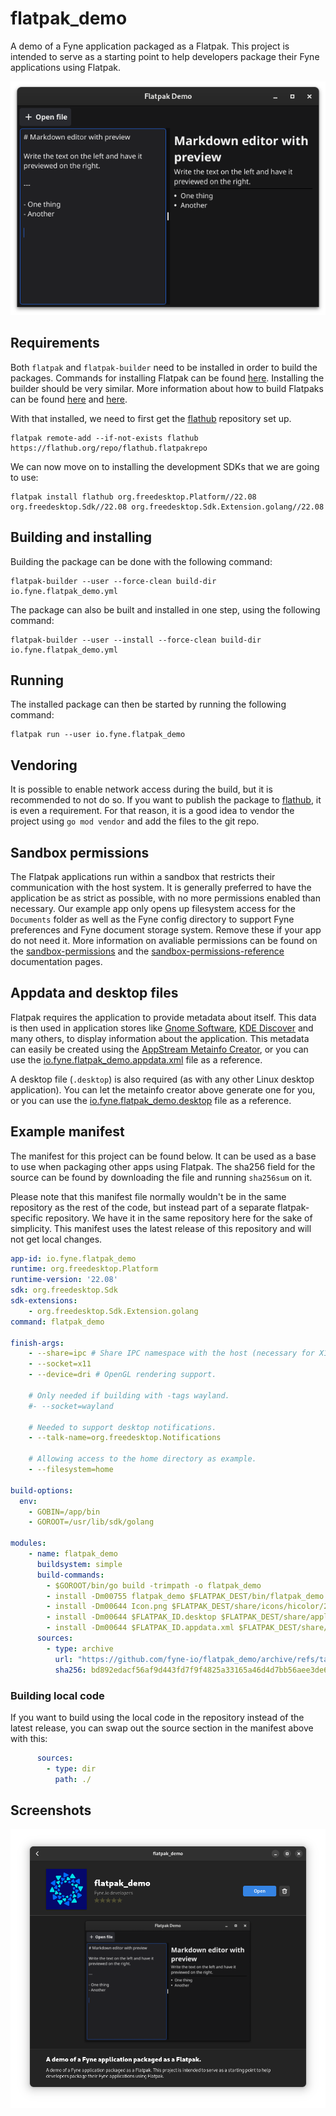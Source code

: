 # flatpak_demo
A demo of a Fyne application packaged as a Flatpak. This project is intended to serve as a starting point to help developers package their Fyne applications using Flatpak.

![screenshot](img/screenshot1.png)

## Requirements
Both `flatpak` and `flatpak-builder` need to be installed in order to build the packages. Commands for installing Flatpak can be found [here](https://flatpak.org/setup/). Installing the builder should be very similar.
More information about how to build Flatpaks can be found [here](https://docs.flatpak.org/en/latest/first-build.html) and [here](https://docs.flatpak.org/en/latest/building.html).

With that installed, we need to first get the [flathub](https://flatpak.org) repository set up.
```
flatpak remote-add --if-not-exists flathub https://flathub.org/repo/flathub.flatpakrepo
```

We can now move on to installing the development SDKs that we are going to use:
```
flatpak install flathub org.freedesktop.Platform//22.08 org.freedesktop.Sdk//22.08 org.freedesktop.Sdk.Extension.golang//22.08
```

## Building and installing

Building the package can be done with the following command:
```
flatpak-builder --user --force-clean build-dir io.fyne.flatpak_demo.yml
```

The package can also be built and installed in one step, using the following command:
```
flatpak-builder --user --install --force-clean build-dir io.fyne.flatpak_demo.yml
```

## Running
The installed package can then be started by running the following command:
```
flatpak run --user io.fyne.flatpak_demo
```

## Vendoring
It is possible to enable network access during the build, but it is recommended to not do so. If you want to publish the package to [flathub](https://flathub.org), it is even a requirement.
For that reason, it is a good idea to vendor the project using `go mod vendor` and add the files to the git repo.

## Sandbox permissions
The Flatpak applications run within a sandbox that restricts their communication with the host system. It is generally preferred to have the application be as strict as possible,
with no more permissions enabled than necessary. Our example app only opens up filesystem access for the `Documents` folder as well as the Fyne config directory to support Fyne
preferences and Fyne document storage system. Remove these if your app do not need it.
More information on avaliable permissions can be found on the [sandbox-permissions](https://docs.flatpak.org/en/latest/sandbox-permissions.html) 
and the [sandbox-permissions-reference](https://docs.flatpak.org/en/latest/sandbox-permissions-reference.html) documentation pages.

## Appdata and desktop files
Flatpak requires the application to provide metadata about itself. This data is then used in application stores like [Gnome Software](https://apps.gnome.org/en-GB/app/org.gnome.Software/), [KDE Discover](https://apps.kde.org/discover/)
and many others, to display information about the application. This metadata can easily be created using the [AppStream Metainfo Creator](https://www.freedesktop.org/software/appstream/metainfocreator/#/guiapp),
or you can use the [io.fyne.flatpak_demo.appdata.xml](https://github.com/fyne-io/flatpak_demo/blob/main/io.fyne.flatpak_demo.appdata.xml) file as a reference.

A desktop file (`.desktop`) is also required (as with any other Linux desktop application). You can let the metainfo creator above generate one for you, or you can use the [io.fyne.flatpak_demo.desktop](https://github.com/fyne-io/flatpak_demo/blob/main/io.fyne.flatpak_demo.desktop) file as a reference.

## Example manifest
The manifest for this project can be found below. It can be used as a base to use when packaging other apps using Flatpak.
The sha256 field for the source can be found by downloading the file and running `sha256sum` on it.

Please note that this manifest file normally wouldn't be in the same repository as the rest of the code, but instead
part of a separate flatpak-specific repository. We have it in the same repository here for the sake of simplicity.
This manifest uses the latest release of this repository and will not get local changes.

```yml
app-id: io.fyne.flatpak_demo
runtime: org.freedesktop.Platform
runtime-version: '22.08'
sdk: org.freedesktop.Sdk
sdk-extensions:
    - org.freedesktop.Sdk.Extension.golang
command: flatpak_demo

finish-args:
    - --share=ipc # Share IPC namespace with the host (necessary for X11).
    - --socket=x11
    - --device=dri # OpenGL rendering support.

    # Only needed if building with -tags wayland.
    #- --socket=wayland

    # Needed to support desktop notifications.
    - --talk-name=org.freedesktop.Notifications

    # Allowing access to the home directory as example.
    - --filesystem=home

build-options:
  env:
    - GOBIN=/app/bin
    - GOROOT=/usr/lib/sdk/golang

modules:
    - name: flatpak_demo
      buildsystem: simple
      build-commands:
        - $GOROOT/bin/go build -trimpath -o flatpak_demo
        - install -Dm00755 flatpak_demo $FLATPAK_DEST/bin/flatpak_demo
        - install -Dm00644 Icon.png $FLATPAK_DEST/share/icons/hicolor/256x256/apps/$FLATPAK_ID.png
        - install -Dm00644 $FLATPAK_ID.desktop $FLATPAK_DEST/share/applications/$FLATPAK_ID.desktop
        - install -Dm00644 $FLATPAK_ID.appdata.xml $FLATPAK_DEST/share/appdata/$FLATPAK_ID.appdata.xml
      sources:
        - type: archive
          url: "https://github.com/fyne-io/flatpak_demo/archive/refs/tags/v1.2.0.tar.gz"
          sha256: bd892edacf56af9d443fd7f9f4825a33165a46d4d7bb56aee3de690144798c18
```

### Building local code
If you want to build using the local code in the repository instead of the latest release, you can
swap out the source section in the manifest above with this:

```yml
      sources:
        - type: dir
          path: ./
```

## Screenshots
![software-center](img/software-center.png)
